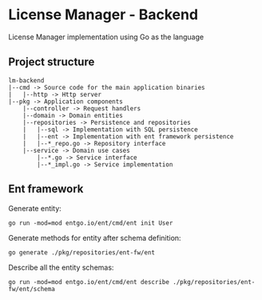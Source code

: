 # License Manager - Backend

License Manager implementation using Go as the language

## Project structure
```
lm-backend
|--cmd -> Source code for the main application binaries
|   |--http -> Http server
|--pkg -> Application components
    |--controller -> Request handlers
    |--domain -> Domain entities
    |--repositories -> Persistence and repositories
    |   |--sql -> Implementation with SQL persistence
    |   |--ent -> Implementation with ent framework persistence
    |   |--*_repo.go -> Repository interface
    |--service -> Domain use cases
        |--*.go -> Service interface
        |--*_impl.go -> Service implementation
```


## Ent framework

Generate entity:
```console
go run -mod=mod entgo.io/ent/cmd/ent init User
```

Generate methods for entity after schema definition:
```console
go generate ./pkg/repositories/ent-fw/ent
```

Describe all the entity schemas:
```console
go run -mod=mod entgo.io/ent/cmd/ent describe ./pkg/repositories/ent-fw/ent/schema
```

